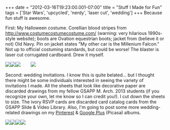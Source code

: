 +++
date = "2012-03-16T19:23:00.001-07:00"
title = "Stuff I Made for Fun"
tags = ['Star Wars', 'upcycled', 'nerdy', 'laser cut', 'wedding']
+++
Because fun stuff is awesome.

First:  My Halloween costume.  Corellian blood stripes from http://www.costumecostumecostume.com/ (warning: very hilarious 1990s-style website); boots are Ovation equestrian boots; jacket from (believe it or not) Old Navy.  Pin on jacket states "My other car is the Millenium Falcon."  Not up to official costuming standards, but could be worse!  The blaster is laser cut corrugated cardboard.  Drew it myself. 

<img src="http://2.bp.blogspot.com/-Cpt4KEBHxcs/T2PrpLesYLI/AAAAAAAAAWA/SGhAefHhW9Y/s1600/IMG_6894.JPG"/><img src="http://4.bp.blogspot.com/-_3ZggC-oyfs/T2PqP5tjqdI/AAAAAAAAAVY/JL7mPp4IBeE/s1600/IMG_6987.JPG"/><img src="http://3.bp.blogspot.com/--aQgVi3qylU/T2PqQXQiivI/AAAAAAAAAVg/n-_TgBf1zDQ/s1600/IMG_6985.JPG"/> <a href="http://2.bp.blogspot.com/-Cpt4KEBHxcs/T2PrpLesYLI/AAAAAAAAAWA/SGhAefHhW9Y/s1600/IMG_6894.JPG" imageanchor="1" style="margin-left: 1em; margin-right: 1em;"></a><img src="http://4.bp.blogspot.com/-LfHMNCLOGfU/T2PqQ4O7kAI/AAAAAAAAAVo/LMdvQdXkk2c/s1600/IMG_6984.JPG"/>

Second: wedding invitations.  I know this is quite belated... but I thought there might be some individuals interested in seeing the variety of invitations I made.  All the sheets that look like decorative paper are discarded drawings from my fellow GSAPP M. Arch. 2013 students (if you recognize your own, let me know so I can credit you!).  I cut down the sheets to size.  The ivory RSVP cards are discarded card catalog cards from the GSAPP Slide & Video Library.  Also, I'm going to post some more wedding-related drawings on my [Pinterest](http://pinterest.com/cslebar/wedding/) & [Google Plus](https://plus.google.com/photos/100923770373915082594/albums/5720685317852086385?authkey=CI71ivCTpcedEg) (Picasa) albums.

<img src="http://1.bp.blogspot.com/-ykIkw-xThBs/T2PrqcgKR4I/AAAAAAAAAWY/iUiz0TcRxcQ/s1600/IMG_6720.JPG"/><img src="http://4.bp.blogspot.com/-RMuQre7aSho/T2PrrUrXlyI/AAAAAAAAAWw/vV3xTqVttLM/s1600/IMG_6713.JPG"/><img src="http://2.bp.blogspot.com/-WDoIZf2QTBM/T2PrrH41pBI/AAAAAAAAAWs/Djg_SegnpEw/s1600/IMG_6716.JPG"/><img src="http://1.bp.blogspot.com/-SDLVivTmU28/T2PrqkYoASI/AAAAAAAAAWk/RECRNQ7ijxs/s1600/IMG_6717.JPG"/>
